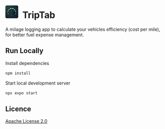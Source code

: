 # <img src="assets/favicon.png" height="40"> &nbsp;TripTab

A milage logging app to calculate your vehicles efficiency (cost per mile), for better fuel expense management.

## Run Locally

Install dependencies

```bash
npm install
```

Start local development server

```bash
npx expo start
```

## Licence

[Apache License 2.0](LICENSE)
